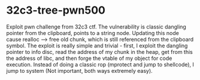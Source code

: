 # 32c3-tree-pwn500
Exploit pwn challenge from 32c3 ctf. The vulnerability is classic dangling pointer from the clipboard, points to a string node.
Updating this node cause realloc --> free old chunk, which is still referenced from the clipboard symbol.
The exploit is really simple and trivial - first, I exploit the dangling pointer to info disc, read the address of my chunk
in the heap, get from this the address of libc, and then forge the vtable of my object for code execution.
Instead of doing a classic rop (mprotect and jump to shellcode), I jump to system (Not important, both ways extremely easy).